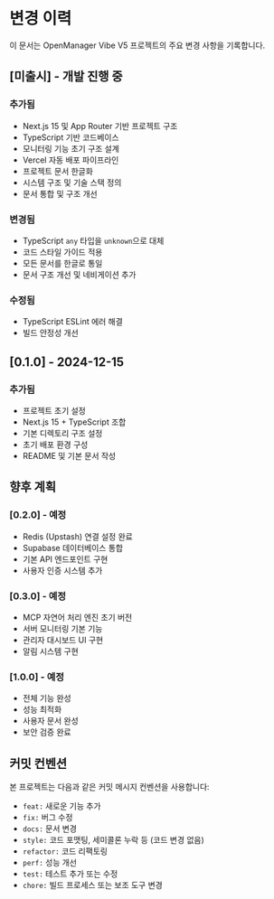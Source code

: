 # 변경 이력

이 문서는 OpenManager Vibe V5 프로젝트의 주요 변경 사항을 기록합니다.

## [미출시] - 개발 진행 중

### 추가됨
- Next.js 15 및 App Router 기반 프로젝트 구조
- TypeScript 기반 코드베이스
- 모니터링 기능 초기 구조 설계
- Vercel 자동 배포 파이프라인
- 프로젝트 문서 한글화
- 시스템 구조 및 기술 스택 정의
- 문서 통합 및 구조 개선

### 변경됨
- TypeScript `any` 타입을 `unknown`으로 대체
- 코드 스타일 가이드 적용
- 모든 문서를 한글로 통일
- 문서 구조 개선 및 네비게이션 추가

### 수정됨
- TypeScript ESLint 에러 해결
- 빌드 안정성 개선

## [0.1.0] - 2024-12-15

### 추가됨
- 프로젝트 초기 설정
- Next.js 15 + TypeScript 조합
- 기본 디렉토리 구조 설정
- 초기 배포 환경 구성
- README 및 기본 문서 작성

## 향후 계획

### [0.2.0] - 예정
- Redis (Upstash) 연결 설정 완료
- Supabase 데이터베이스 통합
- 기본 API 엔드포인트 구현
- 사용자 인증 시스템 추가

### [0.3.0] - 예정
- MCP 자연어 처리 엔진 초기 버전
- 서버 모니터링 기본 기능
- 관리자 대시보드 UI 구현
- 알림 시스템 구현

### [1.0.0] - 예정
- 전체 기능 완성
- 성능 최적화
- 사용자 문서 완성
- 보안 검증 완료

## 커밋 컨벤션

본 프로젝트는 다음과 같은 커밋 메시지 컨벤션을 사용합니다:

- `feat:` 새로운 기능 추가
- `fix:` 버그 수정
- `docs:` 문서 변경
- `style:` 코드 포맷팅, 세미콜론 누락 등 (코드 변경 없음)
- `refactor:` 코드 리팩토링
- `perf:` 성능 개선
- `test:` 테스트 추가 또는 수정
- `chore:` 빌드 프로세스 또는 보조 도구 변경 